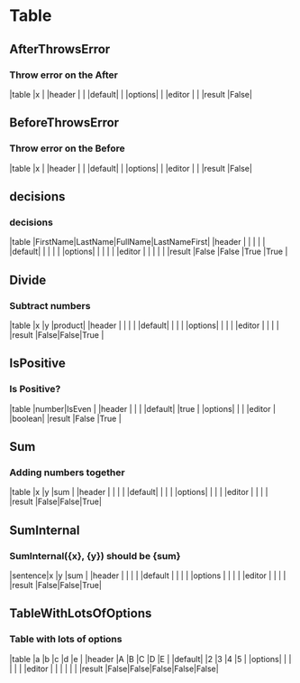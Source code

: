# Table


## AfterThrowsError
### Throw error on the After
|table  |x    |
|header |     |
|default|     |
|options|     |
|editor |     |
|result |False|


## BeforeThrowsError
### Throw error on the Before
|table  |x    |
|header |     |
|default|     |
|options|     |
|editor |     |
|result |False|


## decisions
### decisions
|table  |FirstName|LastName|FullName|LastNameFirst|
|header |         |        |        |             |
|default|         |        |        |             |
|options|         |        |        |             |
|editor |         |        |        |             |
|result |False    |False   |True    |True         |


## Divide
### Subtract numbers
|table  |x    |y    |product|
|header |     |     |       |
|default|     |     |       |
|options|     |     |       |
|editor |     |     |       |
|result |False|False|True   |


## IsPositive
### Is Positive?
|table  |number|IsEven |
|header |      |       |
|default|      |true   |
|options|      |       |
|editor |      |boolean|
|result |False |True   |


## Sum
### Adding numbers together
|table  |x    |y    |sum |
|header |     |     |    |
|default|     |     |    |
|options|     |     |    |
|editor |     |     |    |
|result |False|False|True|


## SumInternal
### SumInternal({x}, {y}) should be {sum}
|sentence|x    |y    |sum |
|header  |     |     |    |
|default |     |     |    |
|options |     |     |    |
|editor  |     |     |    |
|result  |False|False|True|


## TableWithLotsOfOptions
### Table with lots of options
|table  |a    |b    |c    |d    |e    |
|header |A    |B    |C    |D    |E    |
|default|     |2    |3    |4    |5    |
|options|     |     |     |     |     |
|editor |     |     |     |     |     |
|result |False|False|False|False|False|


